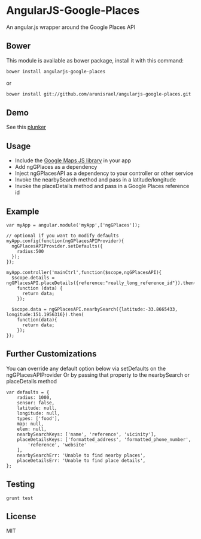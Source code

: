 AngularJS-Google-Places
=========

An angular.js wrapper around the Google Places API

Bower
--
This module is available as bower package, install it with this command:

```bash
bower install angularjs-google-places
```
or

```bash
bower install git://github.com/arunisrael/angularjs-google-places.git
```

Demo
--
See this [plunker](http://embed.plnkr.co/6kKlcbafz57lS7HEPPMx/preview)

Usage
--
- Include the [Google Maps JS library](http://maps.googleapis.com/maps/api/js?libraries=places&sensor=true_or_false) in your app
- Add ngGPlaces as a dependency
- Inject ngGPlacesAPI as a dependency to your controller or other service
- Invoke the nearbySearch method and pass in a latitude/longitude
- Invoke the placeDetails method and pass in a Google Places reference id

Example
--
```
var myApp = angular.module('myApp',['ngGPlaces']);

// optional if you want to modify defaults
myApp.config(function(ngGPlacesAPIProvider){
  ngGPlacesAPIProvider.setDefaults({
    radius:500
  });
});

myApp.controller('mainCtrl',function($scope,ngGPlacesAPI){
  $scope.details = ngGPlacesAPI.placeDetails({reference:"really_long_reference_id"}).then(
    function (data) {
      return data;
    });

  $scope.data = ngGPlacesAPI.nearbySearch({latitude:-33.8665433, longitude:151.1956316}).then(
    function(data){
      return data;
    });
});
```

Further Customizations
--
You can override any default option below via setDefaults on the ngGPlacesAPIProvider
Or by passing that property to the nearbySearch or placeDetails method
```
var defaults = {
    radius: 1000,
    sensor: false,
    latitude: null,
    longitude: null,
    types: ['food'],
    map: null,
    elem: null,
    nearbySearchKeys: ['name', 'reference', 'vicinity'],
    placeDetailsKeys: ['formatted_address', 'formatted_phone_number',
        'reference', 'website'
    ],
    nearbySearchErr: 'Unable to find nearby places',
    placeDetailsErr: 'Unable to find place details',
};
```

Testing
--
```
grunt test
```

License
--
MIT